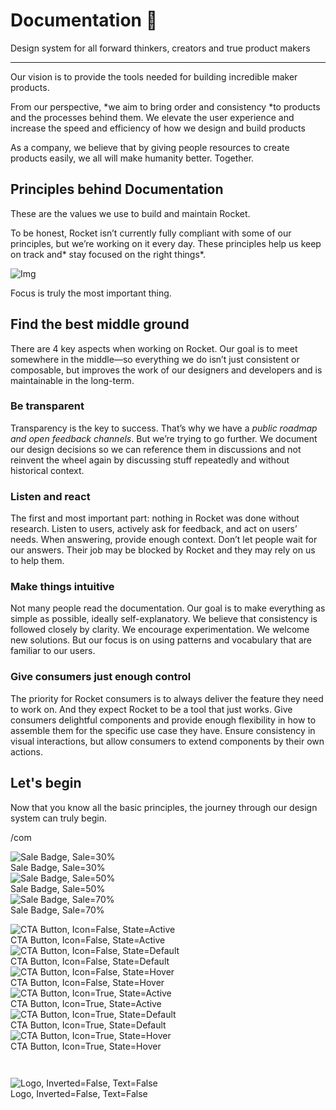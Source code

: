 
# Documentation 🚀

Design system for all forward thinkers, creators and true product makers

---

Our vision is to provide the tools needed for building incredible maker products.

From our perspective, *we aim to bring order and consistency *to products and the processes behind them. We elevate the user experience and increase the speed and efficiency of how we design and build products

As a company, we believe that by giving people resources to create products easily, we all will make humanity better. Together.

## Principles behind Documentation

These are the values we use to build and maintain Rocket.

To be honest, Rocket isn’t currently fully compliant with some of our principles, but we’re working on it every day. These principles help us keep on track and* stay focused on the right things*.

![Img](https://studio-assets.supernova.io/design-systems/14533/9289758a-6300-472a-bbc6-a57098081abf.jpeg?Expires=1990828800&Policy=eyJTdGF0ZW1lbnQiOlt7IlJlc291cmNlIjoiaHR0cHM6Ly9zdHVkaW8tYXNzZXRzLnN1cGVybm92YS5pby9kZXNpZ24tc3lzdGVtcy8xNDUzMy85Mjg5NzU4YS02MzAwLTQ3MmEtYmJjNi1hNTcwOTgwODFhYmYuanBlZyIsIkNvbmRpdGlvbiI6eyJEYXRlTGVzc1RoYW4iOnsiQVdTOkVwb2NoVGltZSI6MTk5MDgyODgwMH19fV19&Signature=E9DL6D-ZtS~4qaH18y5tnHC4gtpQUzZb85NmDFMuezn~MaWHPSumzBv6tXkxGqSgGyKh~9FaYnbfHkcJhU~4F~jdbuY70gbRxUpvnBtyCpz8o0mci-d2A9WoIZ3RGl11izD3c2WMfUaKhSaFlUw8cTGP-9vrqeUi58O2P4zYT9eAeyvOIFzQXgIgljhxiB9mIVU5a4j1vDL8ntJpagEZukKRskOgMrrB4LNQ-nRsvXFF7W5C5EkdoZPZf4jFxcQu2Yj6M9-bqNBXubYMsYYhEXqvqUOAnYVaE59E5PSSe43HKv2gp1ajSJ3ttHtTtCITO8Vyfh1FoTl03Z18ki8iZg__&Key-Pair-Id=APKAJGK34LCCAUR7N6LA)

Focus is truly the most important thing.

## Find the best middle ground

There are 4 key aspects when working on Rocket. Our goal is to meet somewhere in the middle—so everything we do isn’t just consistent or composable, but improves the work of our designers and developers and is maintainable in the long-term.

### Be transparent

Transparency is the key to success. That’s why we have a *public roadmap and open feedback channels*. But we’re trying to go further. We document our design decisions so we can reference them in discussions and not reinvent the wheel again by discussing stuff repeatedly and without historical context.

### Listen and react

The first and most important part: nothing in Rocket was done without research. Listen to users, actively ask for feedback, and act on users’ needs. When answering, provide enough context. Don’t let people wait for our answers. Their job may be blocked by Rocket and they may rely on us to help them.

### Make things intuitive

Not many people read the documentation. Our goal is to make everything as simple as possible, ideally self-explanatory. We believe that consistency is followed closely by clarity. We encourage experimentation. We welcome new solutions. But our focus is on using patterns and vocabulary that are familiar to our users.

### Give consumers just enough control

The priority for Rocket consumers is to always deliver the feature they need to work on. And they expect Rocket to be a tool that just works. Give consumers delightful components and provide enough flexibility in how to assemble them for the specific use case they have. Ensure consistency in visual interactions, but allow consumers to extend components by their own actions.

## Let's begin

Now that you know all the basic principles, the journey through our design system can truly begin.

/com

  
![Sale Badge, Sale=30%](https://studio-assets.supernova.io/design-systems/14533/dea1c4be-8e3f-49ce-8287-58ce9b10730b.png?Expires=1990828800&Policy=eyJTdGF0ZW1lbnQiOlt7IlJlc291cmNlIjoiaHR0cHM6Ly9zdHVkaW8tYXNzZXRzLnN1cGVybm92YS5pby9kZXNpZ24tc3lzdGVtcy8xNDUzMy9kZWExYzRiZS04ZTNmLTQ5Y2UtODI4Ny01OGNlOWIxMDczMGIucG5nIiwiQ29uZGl0aW9uIjp7IkRhdGVMZXNzVGhhbiI6eyJBV1M6RXBvY2hUaW1lIjoxOTkwODI4ODAwfX19XX0_&Signature=KgN6MbN~J-AnblX2uWDd0HNXRShueGmhLf0AzurcoHQV2Sv3ckx~J8Xk-z1o~yV~2C813QSmiUz8LL3vhP1AYRF-g7N8poJjQROH59g2bfnDydR51Fm7S2SD-KqLnj36ghno~GR53SE6sulISqH~iwMnsRXbyzUXqr-lbtWK5NJpizWI71mkupiMDOEU2cLvXAnH66BBiy~sPxkxaDfAQ7CYlcVkvDPBf4WOPUI8wOkXLjbUeLwl2R-egW9KeZb2cCQTIalo63YRTJUD0gaExbMGxxT39~BA-UKgU26KiamIV-DjtWt5AogWCZiW1UgfVgx1-Nst3JbpId-HwkAShw__&Key-Pair-Id=APKAJGK34LCCAUR7N6LA)  
Sale Badge, Sale=30%  
![Sale Badge, Sale=50%](https://studio-assets.supernova.io/design-systems/14533/3b714f5d-0160-4c92-975f-43a99838cd74.png?Expires=1990828800&Policy=eyJTdGF0ZW1lbnQiOlt7IlJlc291cmNlIjoiaHR0cHM6Ly9zdHVkaW8tYXNzZXRzLnN1cGVybm92YS5pby9kZXNpZ24tc3lzdGVtcy8xNDUzMy8zYjcxNGY1ZC0wMTYwLTRjOTItOTc1Zi00M2E5OTgzOGNkNzQucG5nIiwiQ29uZGl0aW9uIjp7IkRhdGVMZXNzVGhhbiI6eyJBV1M6RXBvY2hUaW1lIjoxOTkwODI4ODAwfX19XX0_&Signature=ZqqWTBkaGvbJICWcf4y6CB~IO-0iQ1sADIXmJFyvaRf4r73eECbpfLHATcf4PMKHKmijFU27pXcfUeo31NtL1lR6WaA6MtAxlxesiQ02N-dO95EYuJv17n1aID1vqB~sMZoLsH2mrkff6qrOHx0qipWtzHFoR5QlZezw87YGYhtA0U74M3cxmCS9o68J0n7Rk9gvlqBgUUVcuyl1UJ7mPZLiMlAlBOhkig0i2DSsNbCELukMVy2EhsxRdLkmvl-~Bp2s99W6o6TSLMpavn3BVOz-vRVoxZxUZaPQO7ym-GhOp9LcTuYWSpNiFsdB0JVbUNe5X0ugKwQDSKwQXMg2qw__&Key-Pair-Id=APKAJGK34LCCAUR7N6LA)  
Sale Badge, Sale=50%  
![Sale Badge, Sale=70%](https://studio-assets.supernova.io/design-systems/14533/2d1a0668-2e3c-43a6-84ee-c94d120b0323.png?Expires=1990828800&Policy=eyJTdGF0ZW1lbnQiOlt7IlJlc291cmNlIjoiaHR0cHM6Ly9zdHVkaW8tYXNzZXRzLnN1cGVybm92YS5pby9kZXNpZ24tc3lzdGVtcy8xNDUzMy8yZDFhMDY2OC0yZTNjLTQzYTYtODRlZS1jOTRkMTIwYjAzMjMucG5nIiwiQ29uZGl0aW9uIjp7IkRhdGVMZXNzVGhhbiI6eyJBV1M6RXBvY2hUaW1lIjoxOTkwODI4ODAwfX19XX0_&Signature=AuXOTWabK41xIDYKIVtn6vmEGAre3VcCu5bP~orv48qXq2mL1jYRiFj9jP02ZFXubPfHPhn4eDZJ97bSDnmvw3eN0CJFVHvGpI5Ge8nTS2qyWwfQ3rVAJBlA6mu02tNP4ctu1Rc~Ap-gbN9S2kT5ZUIUQ-F5GcwXZBcQCBJgy7~TPR~7FPqEY69GaYuBJ~D5EdjBNYe6FNrfj~ZdH9bjYPx7sHjTAyQm88os7-nPoDAzJ2XcWAd1hO7LnRuX43vPi1939XKbyFfs~XUr~RMTcFXhLHQO-ayfKgBDhPBED9q~Y1FexIFeaB0U2u83upEX4pAad1jfG-wxQI9VjZaPrw__&Key-Pair-Id=APKAJGK34LCCAUR7N6LA)  
Sale Badge, Sale=70%  


  
![CTA Button, Icon=False, State=Active](https://studio-assets.supernova.io/design-systems/14533/5bffd87b-a661-4c84-a895-7688e0c3a057.png?Expires=1990828800&Policy=eyJTdGF0ZW1lbnQiOlt7IlJlc291cmNlIjoiaHR0cHM6Ly9zdHVkaW8tYXNzZXRzLnN1cGVybm92YS5pby9kZXNpZ24tc3lzdGVtcy8xNDUzMy81YmZmZDg3Yi1hNjYxLTRjODQtYTg5NS03Njg4ZTBjM2EwNTcucG5nIiwiQ29uZGl0aW9uIjp7IkRhdGVMZXNzVGhhbiI6eyJBV1M6RXBvY2hUaW1lIjoxOTkwODI4ODAwfX19XX0_&Signature=EgvgzEhWyoORYiKxvj3KLJwVY4AKXKsoLRUfMs5M7Uiwbs48cRweAtaYZ5pK~ybauo1kQviEVIQ-8Vd6VOP2sYr9wE73EwE9Dfb6eencnhaeS7pHqJstDGtC0WFc5pOaqlct~QFP-4rGytSnBqD0oDTnx08ZKdp0zdPN85UFIhLAd6idfUKry3zmce0ggTubo-sahUQ3BK3QGXNSeGNmHfpSh-qmFu3o80PU1RlJkh1vyTuxppNtUylY7jj0Q3XufUTwvi4MGEnboh5Vj3SZHbAqp8l8YB2ihZkZJptd2JqSgJz5U4F7uYq0Rac-O3Qb3uebddarUU0usokAbnS4qQ__&Key-Pair-Id=APKAJGK34LCCAUR7N6LA)  
CTA Button, Icon=False, State=Active  
![CTA Button, Icon=False, State=Default](https://studio-assets.supernova.io/design-systems/14533/59c51e2e-84bc-442f-ac7a-3eea756ac906.png?Expires=1990828800&Policy=eyJTdGF0ZW1lbnQiOlt7IlJlc291cmNlIjoiaHR0cHM6Ly9zdHVkaW8tYXNzZXRzLnN1cGVybm92YS5pby9kZXNpZ24tc3lzdGVtcy8xNDUzMy81OWM1MWUyZS04NGJjLTQ0MmYtYWM3YS0zZWVhNzU2YWM5MDYucG5nIiwiQ29uZGl0aW9uIjp7IkRhdGVMZXNzVGhhbiI6eyJBV1M6RXBvY2hUaW1lIjoxOTkwODI4ODAwfX19XX0_&Signature=ET8UI2Sj2vaFybSBJp9k9Sf4K4rO~EcYX9RNHtb9VnYnJxQjmoRbQkmjnpeGZuXEQ3vmvYJz6ogAQ-rB2qQDlI-TzHG5rzm7ioVz4quQBukB6a54bZaThFFEmasEeTzwGWj4OV5y2IDBARPJNn8cQb453J-rMkkiyCNOOzFRxXsSsv4LvMWC85lWnDUoxKXPaItMjSz84as8A-hNZf7O1WzKH3EYeDGbbNgeEpJPnzZYuEd9TwGbjlsIX6tPiwmoLmpH6gi8fyQfBeeZXsw6~Vabhn0K5jYaNGexxKkh9qscwT-2vm8wguxuzpN9xDnc219gFQ5rx7F0YTRF-eTcEg__&Key-Pair-Id=APKAJGK34LCCAUR7N6LA)  
CTA Button, Icon=False, State=Default  
![CTA Button, Icon=False, State=Hover](https://studio-assets.supernova.io/design-systems/14533/c196bc46-e5ba-4587-bb16-425a2251999c.png?Expires=1990828800&Policy=eyJTdGF0ZW1lbnQiOlt7IlJlc291cmNlIjoiaHR0cHM6Ly9zdHVkaW8tYXNzZXRzLnN1cGVybm92YS5pby9kZXNpZ24tc3lzdGVtcy8xNDUzMy9jMTk2YmM0Ni1lNWJhLTQ1ODctYmIxNi00MjVhMjI1MTk5OWMucG5nIiwiQ29uZGl0aW9uIjp7IkRhdGVMZXNzVGhhbiI6eyJBV1M6RXBvY2hUaW1lIjoxOTkwODI4ODAwfX19XX0_&Signature=QD5Yo4WoofeViv7EKfcQEq4X0tWT6l2IxfOcZtI~DjztHSew4qTCRg8m4AJsd7ynWDN~9UDLPYZSzwY--ND5YTrYYVemAdiB8WU26wmvPCyAHjrFpLgRgBsrztBQ4jHkOwMjVOXZuFM764iAkkcYInLGghIrIA6UecB2Z8nb4tpkbTciM5P-Zs7ohywec7Zo9vRMtM922sLcjRuGNVaXUTMSEw1X5mchfxRGQlqiFw0jT6wsspmalU8TWV94HjskKGGfaPFpQkmBHm9XBUmyiCXhlnUEVHSCaZ0IFx5CVm2beG-IBfcApYvDTU1ZeBzQZqXK3OW9qF3oDtpi0JNfCw__&Key-Pair-Id=APKAJGK34LCCAUR7N6LA)  
CTA Button, Icon=False, State=Hover  
![CTA Button, Icon=True, State=Active](https://studio-assets.supernova.io/design-systems/14533/2b9a4865-2d43-42f4-aaf3-bc45758d956e.png?Expires=1990828800&Policy=eyJTdGF0ZW1lbnQiOlt7IlJlc291cmNlIjoiaHR0cHM6Ly9zdHVkaW8tYXNzZXRzLnN1cGVybm92YS5pby9kZXNpZ24tc3lzdGVtcy8xNDUzMy8yYjlhNDg2NS0yZDQzLTQyZjQtYWFmMy1iYzQ1NzU4ZDk1NmUucG5nIiwiQ29uZGl0aW9uIjp7IkRhdGVMZXNzVGhhbiI6eyJBV1M6RXBvY2hUaW1lIjoxOTkwODI4ODAwfX19XX0_&Signature=W0oP02loXUY9ed-~smHoeOG4V~m5QuUTS46r~paopY2mplEFwbt0GY2bfzswQhazCZ6ZUL8RsGRg4sFVOpMAwNAXFUMwzkDzg0FcVLFFEq7krWnw4LPnbyQtBaxdEDEVRTu99cg2Oqhk4~qTp~WEAi4tU6dA~Ha16p~Mrswrr341IMlRUr0UwnODnOZCcy9I76rVKB4sBsfCc7RKkP9EUcWZ8HtSjwXRaFDqYsvSItGAm9VZHc3X~7CLahxrD0s1Qfy2Z4xZcqevZbvUiZ0xoN6hgiuuPR80G5c3QJAwaA-SZ7VXvLmUtE-pllWtX1~fdOg0BlSR0M6fqarGdLyrTw__&Key-Pair-Id=APKAJGK34LCCAUR7N6LA)  
CTA Button, Icon=True, State=Active  
![CTA Button, Icon=True, State=Default](https://studio-assets.supernova.io/design-systems/14533/806e8008-3d32-48f5-956e-047aaf3c2262.png?Expires=1990828800&Policy=eyJTdGF0ZW1lbnQiOlt7IlJlc291cmNlIjoiaHR0cHM6Ly9zdHVkaW8tYXNzZXRzLnN1cGVybm92YS5pby9kZXNpZ24tc3lzdGVtcy8xNDUzMy84MDZlODAwOC0zZDMyLTQ4ZjUtOTU2ZS0wNDdhYWYzYzIyNjIucG5nIiwiQ29uZGl0aW9uIjp7IkRhdGVMZXNzVGhhbiI6eyJBV1M6RXBvY2hUaW1lIjoxOTkwODI4ODAwfX19XX0_&Signature=Coy3Pd78QyAA7Nh0psxUlm08Md6O4Usx8vvqZHQAKEyqodV3u-v773SuTX8GRwusrvgjjgoH1anD-ejzQDKD69Ws6dQwfFeypchxu4tHCi4~beIAGzR28IDOMh7azRgjWbTGsGgZy2a127v5wwhMPLGZKgeSh3unHINTPujgla82OOZsSy5DnBo8NDdlX8iAkAhFWKWn2m7KRbJNOltrexY8NG7MOGJqqoQIF0gFY4ly9jNO-oAONPrNvt5EbFA9vhdELUgsU3UhcugAj7vxcA3P64x1N6AnNlkjmx~Xr4KTmQ735L7vdEal3EEI16T3mLBJp4h5pkWySadUHRQuEw__&Key-Pair-Id=APKAJGK34LCCAUR7N6LA)  
CTA Button, Icon=True, State=Default  
![CTA Button, Icon=True, State=Hover](https://studio-assets.supernova.io/design-systems/14533/31531153-37ee-48c2-a0af-d6b0c7e77d6c.png?Expires=1990828800&Policy=eyJTdGF0ZW1lbnQiOlt7IlJlc291cmNlIjoiaHR0cHM6Ly9zdHVkaW8tYXNzZXRzLnN1cGVybm92YS5pby9kZXNpZ24tc3lzdGVtcy8xNDUzMy8zMTUzMTE1My0zN2VlLTQ4YzItYTBhZi1kNmIwYzdlNzdkNmMucG5nIiwiQ29uZGl0aW9uIjp7IkRhdGVMZXNzVGhhbiI6eyJBV1M6RXBvY2hUaW1lIjoxOTkwODI4ODAwfX19XX0_&Signature=eQxIgQ8Qps3AemPeXunHNs6GDCXUoEeBp29Jghw~Fly4tsRRZ6axtSvExbFs4ThCmEUgJTXJDOsoXXqb2WOUx4BsT90~5oL0uw8kh3ZhVF-fYyuK3xjh7oM7zKfk2lxGYXUPnGhFHd7JTjmVORqEE0~hQa0fXfo5OBB0-rP2JiYFaJF5HtGIshXZ0Zxah01shasn~XtMbt-Mid1gR-mMcCfNQgUKFT6DCteeYkUi4u9PY3A6gU2tSaa-zN94njwVvPao~yzYrHf64Dhh8mI1zTZ5a-9Lyj20fJIa2SLlOcGjSYbU-R9SI65We8o~WCZIdQ4EFC7~pqV8vLq9cQ7YjQ__&Key-Pair-Id=APKAJGK34LCCAUR7N6LA)  
CTA Button, Icon=True, State=Hover  


```javascript  
  
```

  
![Logo, Inverted=False, Text=False](https://studio-assets.supernova.io/design-systems/14533/74f473f8-f216-447a-aee3-c7f3c0663bb7.png?Expires=1990828800&Policy=eyJTdGF0ZW1lbnQiOlt7IlJlc291cmNlIjoiaHR0cHM6Ly9zdHVkaW8tYXNzZXRzLnN1cGVybm92YS5pby9kZXNpZ24tc3lzdGVtcy8xNDUzMy83NGY0NzNmOC1mMjE2LTQ0N2EtYWVlMy1jN2YzYzA2NjNiYjcucG5nIiwiQ29uZGl0aW9uIjp7IkRhdGVMZXNzVGhhbiI6eyJBV1M6RXBvY2hUaW1lIjoxOTkwODI4ODAwfX19XX0_&Signature=Dr8qPenWgucihUYu1TaxxUwHuxaIgwtFAeZULGzMpbUq3l6yTRdJlr804s~4IJ9l3j8grS~yf4caAmPSJt6MUDS1RaSy4O0cu3W4mfymgthqYyx6Ah-SiCgtmQ-Ojq~Q91JFvbFgKTxB3MuFftKO5FtsUBKImknjRbgonnyRziF4f3Jzg4Os1dLwE3pOdUXwASoZyFNghr5RpeeQng5GlxVAsw3W698gh0-w6FVkchovhko02aVxuk8sC-7lpXQkBAqS49WwHS~uZt60Q-Cg4oH3Qxt7fc30XNuMXvFk6TD2-NOi5U4mtiQm3XI9f8sQTBlskRTOJE7Hy9nhCVeUBA__&Key-Pair-Id=APKAJGK34LCCAUR7N6LA)  
Logo, Inverted=False, Text=False  


  
  
